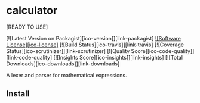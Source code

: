 # calculator
[READY TO USE]

[![Latest Version on Packagist][ico-version]][link-packagist]
[![Software License][ico-license]](LICENSE.md)
[![Build Status][ico-travis]][link-travis]
[![Coverage Status][ico-scrutinizer]][link-scrutinizer]
[![Quality Score][ico-code-quality]][link-code-quality]
[![Insights Score][ico-insights]][link-insights]
[![Total Downloads][ico-downloads]][link-downloads]

A lexer and parser for mathematical expressions.

## Install
